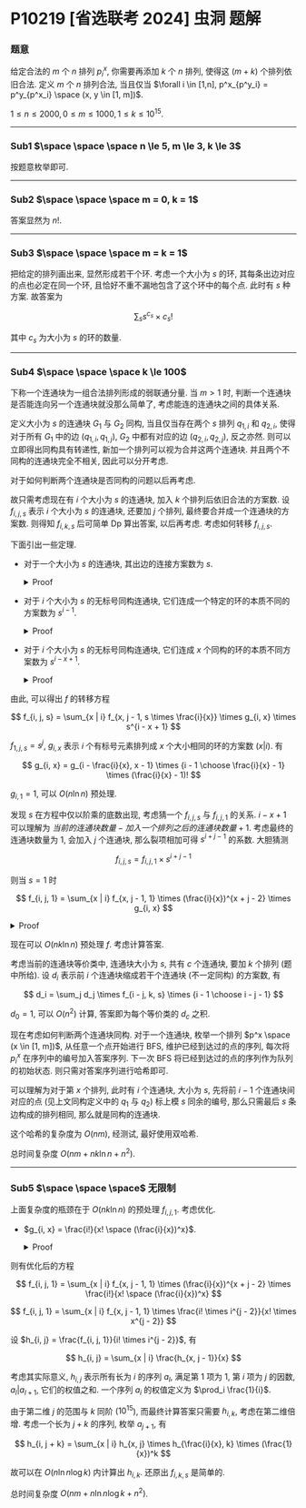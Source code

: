 # P10219 [省选联考 2024] 虫洞 题解

### 题意

给定合法的 $m$ 个 $n$ 排列 $p^x_i$, 你需要再添加 $k$ 个 $n$ 排列, 使得这 $(m + k)$ 个排列依旧合法. 定义 $m$ 个 $n$ 排列合法, 当且仅当 $\forall i \in [1,n], p^x_{p^y_i} = p^y_{p^x_i} \space (x, y \in [1, m])$.

$1 \le n \le 2000, 0 \le m \le 1000, 1 \le k \le 10^{15}$.

---

### Sub1 $\space \space \space n \le 5, m \le 3, k \le 3$

按题意枚举即可.

---

### Sub2 $\space \space \space m = 0, k = 1$

答案显然为 $n!$.

---

### Sub3 $\space \space \space m = k = 1$

把给定的排列画出来, 显然形成若干个环. 考虑一个大小为 $s$ 的环, 其每条出边对应的点也必定在同一个环, 且恰好不重不漏地包含了这个环中的每个点. 此时有 $s$ 种方案. 故答案为

$$ \sum_s {s^{c_s} \times c_s!} $$

其中 $c_s$ 为大小为 $s$ 的环的数量.

---

### Sub4 $\space \space \space k \le 100$

下称一个连通块为一组合法排列形成的弱联通分量. 当 $m > 1$ 时, 判断一个连通块是否能连向另一个连通块就没那么简单了, 考虑能连的连通块之间的具体关系.

定义大小为 $s$ 的连通块 $G_1$ 与 $G_2$ 同构, 当且仅当存在两个 $s$ 排列 $q_{1, i}$ 和 $q_{2, i}$, 使得对于所有 $G_1$ 中的边 $(q_{1, i}, q_{1, j})$, $G_2$ 中都有对应的边 $(q_{2,i}, q_{2, j})$, 反之亦然. 则可以立即得出同构具有转递性, 新加一个排列可以视为合并这两个连通块. 并且两个不同构的连通块完全不相关, 因此可以分开考虑.

对于如何判断两个连通块是否同构的问题以后再考虑.

故只需考虑现在有 $i$ 个大小为 $s$ 的连通块, 加入 $k$ 个排列后依旧合法的方案数. 设 $f_{i, j, s}$ 表示 $i$ 个大小为 $s$ 的连通块, 还要加 $j$ 个排列, 最终要合并成一个连通块的方案数. 则得知 $f_{i, k, s}$ 后可简单 Dp 算出答案, 以后再考虑. 考虑如何转移 $f_{i, j, s}$.

下面引出一些定理.

- 对于一个大小为 $s$ 的连通块, 其出边的连接方案数为 $s$.

  <details><summary>Proof</summary>

  >  不妨任意钦定一个 $q_1$. 有 $q_{p^x_1} = p^x_{q_1}, q_{p^x_{p^x_1}} = p^x_{p^x_{q_1}}, ...$ 故可以通过若干边确定每个 $q_i$ 的取值.
  </details>

- 对于 $i$ 个大小为 $s$ 的无标号同构连通块, 它们连成一个特定的环的本质不同的方案数为 $s^{i - 1}$.
  
  <details><summary>Proof</summary>

  >  前 $i - 1$ 个连通块随便连, 把这些进行旋转使得与先前的特定的环相同, 那么最后一个连通块只有一种连法.
  </details>

- 对于 $i$ 个大小为 $s$ 的无标号同构连通块, 它们连成 $x$ 个同构的环的本质不同方案数为 $s^{i-x+1}$.

  <details><summary>Proof</summary>

  >  前 $\frac{i}{x}$ 个连通块随便连, 有 $s^{\frac{i}{x}}$ 种方案, 之后要连出 $x - 1$ 个与之前那个相同的环, 有 $(s^{\frac{i}{x} - 1})^{x-1} = s^{i-\frac{i}{x} - x + 1}$ 种方案, 共 $s^{i-x+1}$ 种.
  </details>

由此, 可以得出 $f$ 的转移方程

$$ f_{i, j, s} = \sum_{x | i} f_{x, j - 1, s \times \frac{i}{x}} \times g_{i, x} \times s^{i - x + 1} $$

$f_{1, j, s} = s^j$, $g_{i, x}$ 表示 $i$ 个有标号元素排列成 $x$ 个大小相同的环的方案数 $(x | i)$. 有

$$ g_{i, x} = g_{i - \frac{i}{x}, x - 1} \times {i - 1 \choose \frac{i}{x} - 1} \times (\frac{i}{x} - 1)! $$

$g_{i, 1} = 1$, 可以 $O(n \ln n)$ 预处理.

发现 $s$ 在方程中仅以阶乘的底数出现, 考虑猜一个 $f_{i, j, s}$ 与 $f_{i, j, 1}$ 的关系. $i - x + 1$ 可以理解为 $当前的连通块数量 - 加入一个排列之后的连通块数量 + 1$. 考虑最终的连通块数量为 $1$, 会加入 $j$ 个连通块, 那么裂项相加可得 $s^{i + j - 1}$ 的系数. 大胆猜测

$$ f_{i, j, s} = f_{i, j, 1} \times s^{i + j - 1} $$

则当 $s = 1$ 时

$$ f_{i, j, 1} = \sum_{x | i} f_{x, j - 1, 1} \times (\frac{i}{x})^{x + j - 2} \times g_{i, x} $$

<details><summary>Proof</summary>

>  考虑数学归纳法, 当 $i = 1$ 时显然成立, 现假设对于前 $i - 1$ 项都成立.
>
>  $$ f_{i, j, s} = \sum_{x | i} f_{x, j - 1, s \times \frac{i}{x}} \times g_{i, x} \times s^{i - x + 1} $$
>
>  $$ f_{i, j, s} = \sum_{x | i} f_{x, j - 1, 1} \times (s \times \frac{i}{x})^{x + j - 2} \times g_{i, x} \times s^{i - x + 1} $$
>
>  $$ f_{i, j, s} = \sum_{x | i} f_{x, j - 1, 1} \times (\frac{i}{x})^{x + j - 2} \times g_{i, x} \times s^{i + j - 1} $$
>
>  又因为有
>
>  $$ f_{i, j, 1} = \sum_{x | i} f_{x, j - 1, \frac{i}{x}} \times g_{i, x} $$
>
>  $$ f_{i, j, 1} = \sum_{x | i} f_{x, j - 1, 1} \times (\frac{i}{x})^{x + j - 2} \times g_{i, x} $$
>
>  故
>
>  $$ f_{i, j, s} = f_{i, j, 1} \times s^{i + j - 1} $$
</details>

现在可以 $O(nk \ln n)$ 预处理 $f$. 考虑计算答案.

考虑当前的连通块等价类中, 连通块大小为 $s$, 共有 $c$ 个连通块, 要加 $k$ 个排列 (题中所给). 设 $d_i$ 表示前 $i$ 个连通块缩成若干个连通块 (不一定同构) 的方案数, 有

$$ d_i = \sum_j d_j \times f_{i - j, k, s} \times {i - 1 \choose i - j - 1} $$

$d_0 = 1$, 可以 $O(n^2)$ 计算, 答案即为每个等价类的 $d_c$ 之积.

现在考虑如何判断两个连通块同构. 对于一个连通块, 枚举一个排列 $p^x \space (x \in [1, m])$, 从任意一个点开始进行 BFS, 维护已经到达过的点的序列, 每次将 $p^x_i$ 在序列中的编号加入答案序列. 下一次 BFS 将已经到达过的点的序列作为队列的初始状态. 则只需对答案序列进行哈希即可.

可以理解为对于第 $x$ 个排列, 此时有 $i$ 个连通块, 大小为 $s$, 先将前 $i - 1$ 个连通块间对应的点 (见上文同构定义中的 $q_1$ 与 $q_2$) 标上模 $s$ 同余的编号, 那么只需最后 $s$ 条边构成的排列相同, 那么就是同构的连通块.

这个哈希的复杂度为 $O(nm)$, 经测试, 最好使用双哈希.

总时间复杂度 $O(nm + nk \ln n + n^2)$.

---

### Sub5 $\space \space \space$ 无限制

上面复杂度的瓶颈在于 $O(nk \ln n)$ 的预处理 $f_{i, j, 1}$. 考虑优化.


- $g_{i, x} = \frac{i!}{x! \space (\frac{i}{x})^x}$.
  
  <details>
  <summary>Proof</summary>

  >  考虑随机一个排列 $s$, $s_{[1, \frac{i}{x}]}$ 表示第一个环的元素集合及顺序, 以此类推. 由于是一个环, $s_1$ 需要是 $s_{[1, \frac{i}{x}]}$ 中的最小值, 概率为 $\frac{1}{\frac{i}{x}}$; 这 $x$ 个环都要满足上述要求, 概率为 $\frac{1}{(\frac{i}{x})^x}$. 由于这 $x$ 个环间是无序的, 需要让每个环内最小的元素有序, 概率为 $\frac{1}{x!}$. 排列共有 $i!$ 个, 故方案数为 $\frac{i!}{x! \space (\frac{i}{x})^x}$.
  </details>

则有优化后的方程

$$ f_{i, j, 1} = \sum_{x | i} f_{x, j - 1, 1} \times (\frac{i}{x})^{x + j - 2} \times \frac{i!}{x! \space (\frac{i}{x})^x} $$

$$ f_{i, j, 1} = \sum_{x | i} f_{x, j - 1, 1} \times \frac{i! \times i^{j - 2}}{x! \times x^{j - 2}} $$

设 $h_{i, j} = \frac{f_{i, j, 1}}{i! \times i^{j - 2}}$, 有

$$ h_{i, j} = \sum_{x | i} \frac{h_{x, j - 1}}{x} $$

考虑其实际意义, $h_{i, j}$ 表示所有长为 $i$ 的序列 $a_l$, 满足第 $1$ 项为 $1$, 第 $i$ 项为 $j$ 的因数, $a_l | a_{l + 1}$, 它们的权值之和. 一个序列 $a_i$ 的权值定义为 $\prod_i \frac{1}{i}$.

由于第二维 $j$ 的范围与 $k$ 同阶 ($10^{15}$), 而最终计算答案只需要 $h_{i, k}$, 考虑在第二维倍增. 考虑一个长为 $j + k$ 的序列, 枚举 $a_{j + 1}$, 有

$$ h_{i, j + k} = \sum_{x | i} h_{x, j} \times h_{\frac{i}{x}, k} \times (\frac{1}{x})^k $$

故可以在 $O(n \ln n \log k)$ 内计算出 $h_{i, k}$. 还原出 $f_{i, k, s}$ 是简单的.

总时间复杂度 $O(nm + n \ln n \log k + n^2)$.
